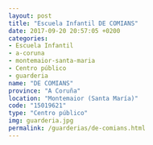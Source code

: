 ```yaml
---
layout: post
title: "Escuela Infantil DE COMIANS"
date: 2017-09-20 20:57:05 +0200
categories:
- Escuela Infantil
- a-coruna
- montemaior-santa-maria
- Centro público
- guarderia
name: "DE COMIANS"
province: "A Coruña"
location: "Montemaior (Santa María)"
code: "15019621"
type: "Centro público"
img: guarderia.jpg
permalink: /guarderias/de-comians.html
---
```

